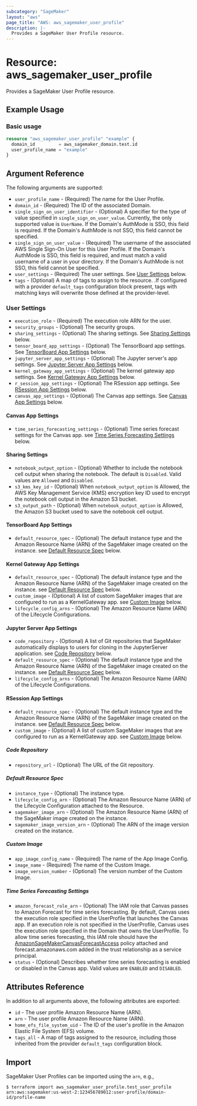 ```yaml
---
subcategory: "SageMaker"
layout: "aws"
page_title: "AWS: aws_sagemaker_user_profile"
description: |-
  Provides a SageMaker User Profile resource.
---
```


# Resource: aws_sagemaker_user_profile

Provides a SageMaker User Profile resource.

## Example Usage

### Basic usage

```terraform
resource "aws_sagemaker_user_profile" "example" {
  domain_id         = aws_sagemaker_domain.test.id
  user_profile_name = "example"
}
```

## Argument Reference

The following arguments are supported:

* `user_profile_name` - (Required) The name for the User Profile.
* `domain_id` - (Required) The ID of the associated Domain.
* `single_sign_on_user_identifier` - (Optional) A specifier for the type of value specified in `single_sign_on_user_value`. Currently, the only supported value is `UserName`. If the Domain's AuthMode is SSO, this field is required. If the Domain's AuthMode is not SSO, this field cannot be specified.
* `single_sign_on_user_value` - (Required) The username of the associated AWS Single Sign-On User for this User Profile. If the Domain's AuthMode is SSO, this field is required, and must match a valid username of a user in your directory. If the Domain's AuthMode is not SSO, this field cannot be specified.
* `user_settings` - (Required) The user settings. See [User Settings](#user-settings) below.
* `tags` - (Optional) A map of tags to assign to the resource. .If configured with a provider `default_tags` configuration block present, tags with matching keys will overwrite those defined at the provider-level.

### User Settings

* `execution_role` - (Required) The execution role ARN for the user.
* `security_groups` - (Optional) The security groups.
* `sharing_settings` - (Optional) The sharing settings. See [Sharing Settings](#sharing-settings) below.
* `tensor_board_app_settings` - (Optional) The TensorBoard app settings. See [TensorBoard App Settings](#tensorboard-app-settings) below.
* `jupyter_server_app_settings` - (Optional) The Jupyter server's app settings. See [Jupyter Server App Settings](#jupyter-server-app-settings) below.
* `kernel_gateway_app_settings` - (Optional) The kernel gateway app settings. See [Kernel Gateway App Settings](#kernel-gateway-app-settings) below.
* `r_session_app_settings` - (Optional) The RSession app settings. See [RSession App Settings](#rsession-app-settings) below.
* `canvas_app_settings` - (Optional) The Canvas app settings. See [Canvas App Settings](#canvas-app-settings) below.

#### Canvas App Settings

* `time_series_forecasting_settings` - (Optional) Time series forecast settings for the Canvas app. see [Time Series Forecasting Settings](#time-series-forecasting-settings) below.

#### Sharing Settings

* `notebook_output_option` - (Optional) Whether to include the notebook cell output when sharing the notebook. The default is `Disabled`. Valid values are `Allowed` and `Disabled`.
* `s3_kms_key_id` - (Optional) When `notebook_output_option` is Allowed, the AWS Key Management Service (KMS) encryption key ID used to encrypt the notebook cell output in the Amazon S3 bucket.
* `s3_output_path` - (Optional) When `notebook_output_option` is Allowed, the Amazon S3 bucket used to save the notebook cell output.

#### TensorBoard App Settings

* `default_resource_spec` - (Optional) The default instance type and the Amazon Resource Name (ARN) of the SageMaker image created on the instance. see [Default Resource Spec](#default-resource-spec) below.

#### Kernel Gateway App Settings

* `default_resource_spec` - (Optional) The default instance type and the Amazon Resource Name (ARN) of the SageMaker image created on the instance. see [Default Resource Spec](#default-resource-spec) below.
* `custom_image` - (Optional) A list of custom SageMaker images that are configured to run as a KernelGateway app. see [Custom Image](#custom-image) below.
* `lifecycle_config_arns` - (Optional) The Amazon Resource Name (ARN) of the Lifecycle Configurations.

#### Jupyter Server App Settings

* `code_repository` - (Optional) A list of Git repositories that SageMaker automatically displays to users for cloning in the JupyterServer application. see [Code Repository](#code-repository) below.
* `default_resource_spec` - (Optional) The default instance type and the Amazon Resource Name (ARN) of the SageMaker image created on the instance. see [Default Resource Spec](#default-resource-spec) below.
* `lifecycle_config_arns` - (Optional) The Amazon Resource Name (ARN) of the Lifecycle Configurations.

#### RSession App Settings

* `default_resource_spec` - (Optional) The default instance type and the Amazon Resource Name (ARN) of the SageMaker image created on the instance. see [Default Resource Spec](#default-resource-spec) below.
* `custom_image` - (Optional) A list of custom SageMaker images that are configured to run as a KernelGateway app. see [Custom Image](#custom-image) below.

##### Code Repository

* `repository_url` - (Optional) The URL of the Git repository.

##### Default Resource Spec

* `instance_type` - (Optional) The instance type.
* `lifecycle_config_arn` - (Optional) The Amazon Resource Name (ARN) of the Lifecycle Configuration attached to the Resource.
* `sagemaker_image_arn` - (Optional) The Amazon Resource Name (ARN) of the SageMaker image created on the instance.
* `sagemaker_image_version_arn` - (Optional) The ARN of the image version created on the instance.

##### Custom Image

* `app_image_config_name` - (Required) The name of the App Image Config.
* `image_name` - (Required) The name of the Custom Image.
* `image_version_number` - (Optional) The version number of the Custom Image.

##### Time Series Forecasting Settings

* `amazon_forecast_role_arn` - (Optional)  The IAM role that Canvas passes to Amazon Forecast for time series forecasting. By default, Canvas uses the execution role specified in the UserProfile that launches the Canvas app. If an execution role is not specified in the UserProfile, Canvas uses the execution role specified in the Domain that owns the UserProfile. To allow time series forecasting, this IAM role should have the [AmazonSageMakerCanvasForecastAccess](https://docs.aws.amazon.com/sagemaker/latest/dg/security-iam-awsmanpol-canvas.html#security-iam-awsmanpol-AmazonSageMakerCanvasForecastAccess) policy attached and forecast.amazonaws.com added in the trust relationship as a service principal.
* `status` - (Optional) Describes whether time series forecasting is enabled or disabled in the Canvas app. Valid values are `ENABLED` and `DISABLED`.

## Attributes Reference

In addition to all arguments above, the following attributes are exported:

* `id` - The user profile Amazon Resource Name (ARN).
* `arn` - The user profile Amazon Resource Name (ARN).
* `home_efs_file_system_uid` - The ID of the user's profile in the Amazon Elastic File System (EFS) volume.
* `tags_all` - A map of tags assigned to the resource, including those inherited from the provider `default_tags` configuration block.

## Import

SageMaker User Profiles can be imported using the `arn`, e.g.,

```
$ terraform import aws_sagemaker_user_profile.test_user_profile arn:aws:sagemaker:us-west-2:123456789012:user-profile/domain-id/profile-name
```
